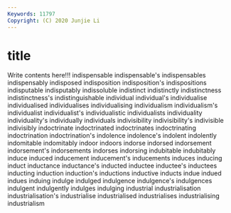 ```yaml
---
Keywords: 11797
Copyright: (C) 2020 Junjie Li
---
```


# title

Write contents here!!!
indispensable 
indispensable's 
indispensables 
indispensably 
indisposed
indisposition 
indisposition's 
indispositions 
indisputable 
indisputably 
indissoluble 
indistinct 
indistinctly 
indistinctness 
indistinctness's
indistinguishable 
individual 
individual's 
individualise 
individualised 
individualises 
individualising 
individualism 
individualism's 
individualist
individualist's 
individualistic 
individualists 
individuality 
individuality's 
individually 
individuals 
indivisibility 
indivisibility's 
indivisible
indivisibly 
indoctrinate 
indoctrinated 
indoctrinates 
indoctrinating 
indoctrination 
indoctrination's 
indolence 
indolence's 
indolent
indolently 
indomitable 
indomitably 
indoor 
indoors 
indorse 
indorsed 
indorsement 
indorsement's 
indorsements
indorses 
indorsing 
indubitable 
indubitably 
induce 
induced 
inducement 
inducement's 
inducements 
induces
inducing 
induct 
inductance 
inductance's 
inducted 
inductee 
inductee's 
inductees 
inducting 
induction
induction's 
inductions 
inductive 
inducts 
indue 
indued 
indues 
induing 
indulge 
indulged
indulgence 
indulgence's 
indulgences 
indulgent 
indulgently 
indulges 
indulging 
industrial 
industrialisation 
industrialisation's
industrialise 
industrialised 
industrialises 
industrialising 
industrialism 
